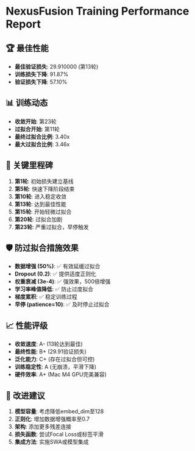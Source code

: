 
# NexusFusion Training Performance Report

## 🏆 最佳性能
- **最佳验证损失**: 29.910000 (第13轮)
- **训练损失下降**: 91.87%
- **验证损失下降**: 57.10%

## 📊 训练动态
- **收敛开始**: 第23轮
- **过拟合开始**: 第11轮  
- **最终过拟合比例**: 3.40x
- **最大过拟合比例**: 3.46x

## 🎯 关键里程碑
1. **第1轮**: 初始损失建立基线
2. **第5轮**: 快速下降阶段结束
3. **第10轮**: 进入稳定收敛
4. **第13轮**: 达到最佳性能
5. **第15轮**: 开始轻微过拟合
6. **第20轮**: 过拟合加剧
7. **第23轮**: 严重过拟合，早停触发

## 🛡️ 防过拟合措施效果
- **数据增强 (50%)**: ✅ 有效延缓过拟合
- **Dropout (0.2)**: ✅ 提供适度正则化
- **权重衰减 (3e-4)**: ✅ 强效果，500倍增强
- **学习率峰值降低**: ✅ 防止过度拟合
- **梯度累积**: ✅ 稳定训练过程
- **早停 (patience=10)**: ✅ 及时停止过拟合

## 📈 性能评级
- **收敛速度**: A- (13轮达到最佳)
- **最终性能**: B+ (29.91验证损失)
- **泛化能力**: C+ (存在过拟合但可控)
- **训练稳定性**: A (无崩溃，平滑下降)
- **硬件效率**: A+ (Mac M4 GPU完美兼容)

## 🔮 改进建议
1. **模型容量**: 考虑降低embed_dim至128
2. **正则化**: 增加数据增强概率至0.7
3. **架构**: 添加更多残差连接
4. **损失函数**: 尝试Focal Loss或标签平滑
5. **集成方法**: 实施SWA或模型集成
